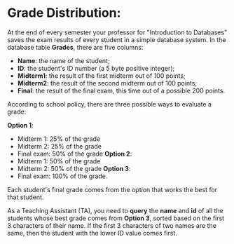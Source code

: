 # Grade Distribution:

At the end of every semester your professor for "Introduction to Databases"
saves the exam results of every student in a simple database system.
In the database table **Grades**, there are five columns:

- **Name**: the name of the student;
- **ID**: the student's ID number (a 5 byte positive integer);
- **Midterm1**: the result of the first midterm out of 100 points;
- **Midterm2**: the result of the second midterm out of 100 points;
- **Final**: the result of the final exam, this time out of a possible 200 points.

According to school policy, there are three possible ways to evaluate a grade:

**Option 1**:
- Midterm 1: 25% of the grade
- Midterm 2: 25% of the grade
- Final exam: 50% of the grade
**Option 2**:
- Midterm 1: 50% of the grade
- Midterm 2: 50% of the grade
**Option 3**:
- Final exam: 100% of the grade.

Each student's final grade comes from the option that works the best for that student.

As a Teaching Assistant (TA), you need to **query** the **name** and **id** of all the students
whose best grade comes from **Option 3**, sorted based on the first 3 characters of
their name. If the first 3 characters of two names are the same, then the student
with the lower ID value comes first.
